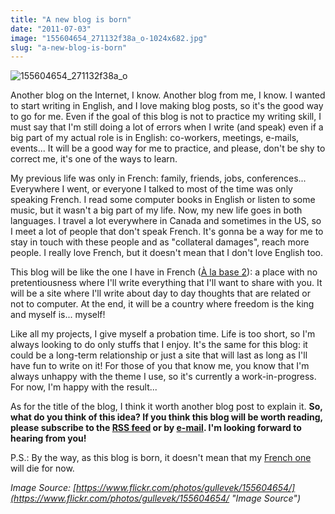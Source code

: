 ```yaml
---
title: "A new blog is born"
date: "2011-07-03"
image: "155604654_271132f38a_o-1024x682.jpg"
slug: "a-new-blog-is-born"
---
```


![](images/155604654_271132f38a_o-1024x682.jpg "155604654_271132f38a_o")

Another blog on the Internet, I know. Another blog from me, I know. I wanted to start writing in English, and I love making blog posts, so it's the good way to go for me. Even if the goal of this blog is not to practice my writing skill, I must say that I'm still doing a lot of errors when I write (and speak) even if a big part of my actual role is in English: co-workers, meetings, e-mails, events... It will be a good way for me to practice, and please, don't be shy to correct me, it's one of the ways to learn.

My previous life was only in French: family, friends, jobs, conferences... Everywhere I went, or everyone I talked to most of the time was only speaking French. I read some computer books in English or listen to some music, but it wasn't a big part of my life. Now, my new life goes in both languages. I travel a lot everywhere in Canada and sometimes in the US, so I meet a lot of people that don't speak French. It's gonna be a way for me to stay in touch with these people and as "collateral damages", reach more people. I really love French, but it doesn't mean that I don't love English too.

This blog will be like the one I have in French ([À la base 2](https://alabase2.com "My French blog")): a place with no pretentiousness where I'll write everything that I'll want to share with you. It will be a site where I'll write about day to day thoughts that are related or not to computer. At the end, it will be a country where freedom is the king and myself is... myself!

Like all my projects, I give myself a probation time. Life is too short, so I'm always looking to do only stuffs that I enjoy. It's the same for this blog: it could be a long-term relationship or just a site that will last as long as I'll have fun to write on it! For those of you that know me, you know that I'm always unhappy with the theme I use, so it's currently a work-in-progress. For now, I'm happy with the result...

As for the title of the blog, I think it worth another blog post to explain it. **So, what do you think of this idea? If you think this blog will be worth reading, please subscribe to the [RSS feed](https://feeds.feedburner.com/outofcomfortzonenet "Subscribe to this blog by e-mail") or by [e-mail](https://feedburner.google.com/fb/a/mailverify?uri=outofcomfortzonenet&amp;loc=en_US "Subscribe to this blog by e-mail"). I'm looking forward to hearing from you!**

P.S.: By the way, as this blog is born, it doesn't mean that my [French one](https://alabase2.com/ "My French blog") will die for now.

_Image Source: [https://www.flickr.com/photos/gullevek/155604654/](https://www.flickr.com/photos/gullevek/155604654/ "Image Source")_
